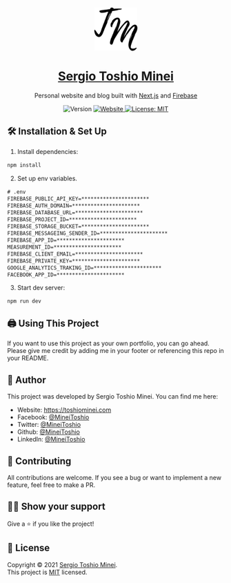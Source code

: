 <p align="center">
  <img alt="Logo" src="public/img/favicon/favicon512.png" width="100" />
  <a href="http://toshiominei/com">
	<h1 align="center">Sergio Toshio Minei</h1>
  </a>
<p>

<p align="center">
  Personal website and blog 
  built with <a href="https://nextjs.org" target="_blank">Next.js</a> and <a href="https://firebase.google.com" target="_blank">Firebase</a>
</p>

<p align="center">
  <img alt="Version" src="https://img.shields.io/badge/version-2.0-blue.svg?cacheSeconds=2592000" />
  <a href="http://toshiominei.com" target="_blank">
    <img alt="Website" src="https://img.shields.io/website?down_message=offline&label=site&up_message=online&url=http%3A%2F%2Fadarshaacharya.com.np" />
  </a>
  <a href="https://github.com/MineiToshio/Personal-Page/blob/master/LICENSE" target="_blank">
    <img alt="License: MIT" src="https://img.shields.io/github/license/MineiToshio/
Personal-Page" />
  </a>
</p>

## 🛠 Installation & Set Up

1. Install dependencies:
```sh
npm install
```
2. Set up env variables.
```
# .env
FIREBASE_PUBLIC_API_KEY=**********************
FIREBASE_AUTH_DOMAIN=**********************
FIREBASE_DATABASE_URL=**********************
FIREBASE_PROJECT_ID=**********************
FIREBASE_STORAGE_BUCKET=**********************
FIREBASE_MESSAGEING_SENDER_ID=**********************
FIREBASE_APP_ID=**********************
MEASUREMENT_ID=**********************
FIREBASE_CLIENT_EMAIL=**********************
FIREBASE_PRIVATE_KEY=**********************
GOOGLE_ANALYTICS_TRAKING_ID=**********************
FACEBOOK_APP_ID=**********************
```
3. Start dev server:
```sh
npm run dev
```

## 🖨️ Using This Project

If you want to use this project as your own portfolio, you can go ahead. Please give me credit by adding me in your footer or referencing this repo in your README.

## 👤 Author

This project was developed by Sergio Toshio Minei. You can find me here:

- Website: https://toshiominei.com
- Facebook: [@MineiToshio](https://facebook.com/MineiToshio)
- Twitter: [@MineiToshio](https://twitter.com/MineiToshio)
- Github: [@MineiToshio](https://github.com/MineiToshio)
- LinkedIn: [@MineiToshio](https://linkedin.com/in/MineiToshio)

## 🤝 Contributing

All contributions are welcome. If you see a bug or want to implement a new feature, feel free to make a PR.

## 👏🏻 Show your support

Give a ⭐️ if you like the project!

## 📝 License

Copyright © 2021 [Sergio Toshio Minei](https://github.com/MineiToshio).<br />
This project is [MIT](https://github.com/MineiToshio/Personal-Page/blob/master/LICENSE) licensed.
